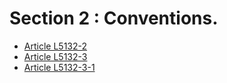 # Section 2 : Conventions.

* [Article L5132-2](./LEGIARTI000028417827.md)
* [Article L5132-3](./LEGIARTI000019869532.md)
* [Article L5132-3-1](./LEGIARTI000031088024.md)
